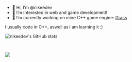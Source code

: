 - 👋 Hi, I’m @nikeedev
- 👀 I’m interested in web and game development!
- 🌱 I’m currently working on mine C++ game engine: [Grass](https://github.com/nikeedev/grass) 


I usually code in C++, aswell as i am learning it :)


![nikeedev's GitHub stats](https://github-readme-stats.vercel.app/api?username=nikeedev&show_icons=true&theme=gruvbox)

<br>

![](https://hit.yhype.me/github/profile?user_id=69197950)
